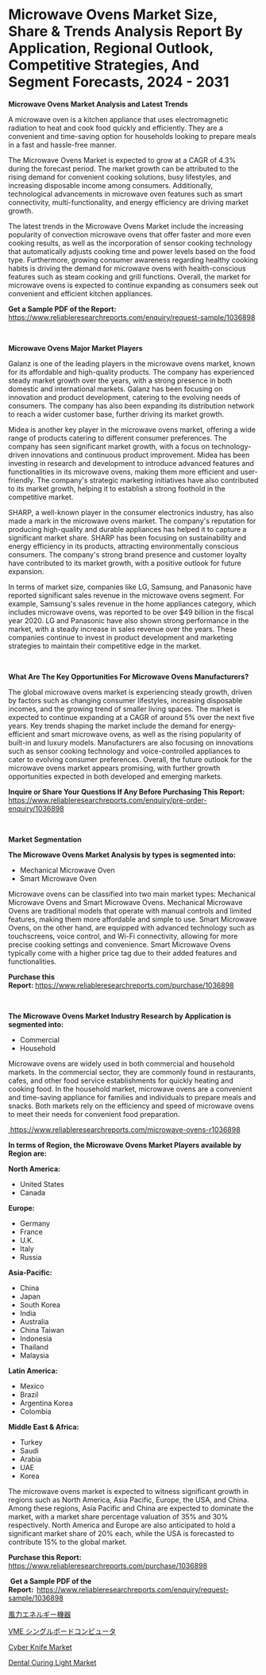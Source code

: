 <p><h1>Microwave Ovens Market Size, Share & Trends Analysis Report By Application, Regional Outlook, Competitive Strategies, And Segment Forecasts, 2024 - 2031</h1></p><p><strong>Microwave Ovens Market Analysis and Latest Trends</strong></p>
<p><p>A microwave oven is a kitchen appliance that uses electromagnetic radiation to heat and cook food quickly and efficiently. They are a convenient and time-saving option for households looking to prepare meals in a fast and hassle-free manner.</p><p>The Microwave Ovens Market is expected to grow at a CAGR of 4.3% during the forecast period. The market growth can be attributed to the rising demand for convenient cooking solutions, busy lifestyles, and increasing disposable income among consumers. Additionally, technological advancements in microwave oven features such as smart connectivity, multi-functionality, and energy efficiency are driving market growth.</p><p>The latest trends in the Microwave Ovens Market include the increasing popularity of convection microwave ovens that offer faster and more even cooking results, as well as the incorporation of sensor cooking technology that automatically adjusts cooking time and power levels based on the food type. Furthermore, growing consumer awareness regarding healthy cooking habits is driving the demand for microwave ovens with health-conscious features such as steam cooking and grill functions. Overall, the market for microwave ovens is expected to continue expanding as consumers seek out convenient and efficient kitchen appliances.</p></p>
<p><strong>Get a Sample PDF of the Report:&nbsp;</strong> <a href="https://www.reliableresearchreports.com/enquiry/request-sample/1036898">https://www.reliableresearchreports.com/enquiry/request-sample/1036898</a></p>
<p>&nbsp;</p>
<p><strong>Microwave Ovens Major Market Players</strong></p>
<p><p>Galanz is one of the leading players in the microwave ovens market, known for its affordable and high-quality products. The company has experienced steady market growth over the years, with a strong presence in both domestic and international markets. Galanz has been focusing on innovation and product development, catering to the evolving needs of consumers. The company has also been expanding its distribution network to reach a wider customer base, further driving its market growth.</p><p>Midea is another key player in the microwave ovens market, offering a wide range of products catering to different consumer preferences. The company has seen significant market growth, with a focus on technology-driven innovations and continuous product improvement. Midea has been investing in research and development to introduce advanced features and functionalities in its microwave ovens, making them more efficient and user-friendly. The company's strategic marketing initiatives have also contributed to its market growth, helping it to establish a strong foothold in the competitive market.</p><p>SHARP, a well-known player in the consumer electronics industry, has also made a mark in the microwave ovens market. The company's reputation for producing high-quality and durable appliances has helped it to capture a significant market share. SHARP has been focusing on sustainability and energy efficiency in its products, attracting environmentally conscious consumers. The company's strong brand presence and customer loyalty have contributed to its market growth, with a positive outlook for future expansion.</p><p>In terms of market size, companies like LG, Samsung, and Panasonic have reported significant sales revenue in the microwave ovens segment. For example, Samsung's sales revenue in the home appliances category, which includes microwave ovens, was reported to be over $49 billion in the fiscal year 2020. LG and Panasonic have also shown strong performance in the market, with a steady increase in sales revenue over the years. These companies continue to invest in product development and marketing strategies to maintain their competitive edge in the market.</p></p>
<p>&nbsp;</p>
<p><strong>What Are The Key Opportunities For Microwave Ovens Manufacturers?</strong></p>
<p><p>The global microwave ovens market is experiencing steady growth, driven by factors such as changing consumer lifestyles, increasing disposable incomes, and the growing trend of smaller living spaces. The market is expected to continue expanding at a CAGR of around 5% over the next five years. Key trends shaping the market include the demand for energy-efficient and smart microwave ovens, as well as the rising popularity of built-in and luxury models. Manufacturers are also focusing on innovations such as sensor cooking technology and voice-controlled appliances to cater to evolving consumer preferences. Overall, the future outlook for the microwave ovens market appears promising, with further growth opportunities expected in both developed and emerging markets.</p></p>
<p><strong>Inquire or Share Your Questions If Any Before Purchasing This Report:</strong> <a href="https://www.reliableresearchreports.com/enquiry/pre-order-enquiry/1036898">https://www.reliableresearchreports.com/enquiry/pre-order-enquiry/1036898</a></p>
<p>&nbsp;</p>
<p><strong>Market Segmentation</strong></p>
<p><strong>The Microwave Ovens Market Analysis by types is segmented into:</strong></p>
<p><ul><li>Mechanical Microwave Oven</li><li>Smart Microwave Oven</li></ul></p>
<p><p>Microwave ovens can be classified into two main market types: Mechanical Microwave Ovens and Smart Microwave Ovens. Mechanical Microwave Ovens are traditional models that operate with manual controls and limited features, making them more affordable and simple to use. Smart Microwave Ovens, on the other hand, are equipped with advanced technology such as touchscreens, voice control, and Wi-Fi connectivity, allowing for more precise cooking settings and convenience. Smart Microwave Ovens typically come with a higher price tag due to their added features and functionalities.</p></p>
<p><strong>Purchase this Report:&nbsp;</strong><a href="https://www.reliableresearchreports.com/purchase/1036898">https://www.reliableresearchreports.com/purchase/1036898</a></p>
<p>&nbsp;</p>
<p><strong>The Microwave Ovens Market Industry Research by Application is segmented into:</strong></p>
<p><ul><li>Commercial</li><li>Household</li></ul></p>
<p><p>Microwave ovens are widely used in both commercial and household markets. In the commercial sector, they are commonly found in restaurants, cafes, and other food service establishments for quickly heating and cooking food. In the household market, microwave ovens are a convenient and time-saving appliance for families and individuals to prepare meals and snacks. Both markets rely on the efficiency and speed of microwave ovens to meet their needs for convenient food preparation.</p></p>
<p><a href="https://www.reliableresearchreports.com/microwave-ovens-r1036898">&nbsp;https://www.reliableresearchreports.com/microwave-ovens-r1036898</a></p>
<p><strong>In terms of Region, the Microwave Ovens Market Players available by Region are:</strong></p>
<p>
    <p> <strong> North America: </strong>
        <ul>
            <li>United States</li>
            <li>Canada</li>
        </ul>
        </p> 
    <p> <strong> Europe: </strong>
        <ul>
            <li>Germany</li>
            <li>France</li>
            <li>U.K.</li>
            <li>Italy</li>
            <li>Russia</li>
        </ul>
        </p> 
    <p> <strong> Asia-Pacific: </strong>
        <ul>
            <li>China</li>
            <li>Japan</li>
            <li>South Korea</li>
            <li>India</li>
            <li>Australia</li>
            <li>China Taiwan</li>
            <li>Indonesia</li>
            <li>Thailand</li>
            <li>Malaysia</li>
        </ul>
        </p> 
    <p> <strong> Latin America: </strong>
        <ul>
            <li>Mexico</li>
            <li>Brazil</li>
            <li>Argentina Korea</li>
            <li>Colombia</li>
        </ul>
        </p> 
    <p> <strong> Middle East & Africa: </strong>
        <ul>
            <li>Turkey</li>
            <li>Saudi</li>
            <li>Arabia</li>
            <li>UAE</li>
            <li>Korea</li>
        </ul>
    </p>
    </p>
<p><p>The microwave ovens market is expected to witness significant growth in regions such as North America, Asia Pacific, Europe, the USA, and China. Among these regions, Asia Pacific and China are expected to dominate the market, with a market share percentage valuation of 35% and 30% respectively. North America and Europe are also anticipated to hold a significant market share of 20% each, while the USA is forecasted to contribute 15% to the global market.</p></p>
<p><strong>Purchase this Report: </strong><a href="https://www.reliableresearchreports.com/purchase/1036898">https://www.reliableresearchreports.com/purchase/1036898</a></p>
<p>&nbsp;<strong>Get a Sample PDF of the Report:&nbsp;&nbsp;</strong><a href="https://www.reliableresearchreports.com/enquiry/request-sample/1036898">https://www.reliableresearchreports.com/enquiry/request-sample/1036898</a></p>
<p><strong></strong></p>
<p><p><a href="https://github.com/dawson566/Market-Research-Report-List-2/blob/main/5341121173516.md">風力エネルギー機器</a></p><p><a href="https://github.com/DeonBoer2023/Market-Research-Report-List-2/blob/main/8812492173517.md">VME シングルボードコンピュータ</a></p><p><a href="https://github.com/alexxisgm/Market-Research-Report-List-1/blob/main/cyber-knife-market.md">Cyber Knife Market</a></p><p><a href="https://github.com/sifatuddin25/Market-Research-Report-List-1/blob/main/dental-curing-light-market.md">Dental Curing Light Market</a></p></p>